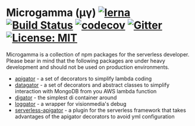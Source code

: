 # Microgamma (µγ) [![lerna](https://img.shields.io/badge/maintained%20with-lerna-cc00ff.svg)](https://lernajs.io/) [![Build Status](https://travis-ci.org/davidecavaliere/-microgamma.svg?branch=master)](https://travis-ci.org/davidecavaliere/-microgamma) [![codecov](https://codecov.io/gh/davidecavaliere/-microgamma/branch/master/graph/badge.svg)](https://codecov.io/gh/davidecavaliere/-microgamma) [![Gitter](https://badges.gitter.im/microgamma/community.svg)](https://gitter.im/microgamma/community?utm_source=badge&utm_medium=badge&utm_campaign=pr-badge) [![License: MIT](https://img.shields.io/badge/License-MIT-yellow.svg)](https://opensource.org/licenses/MIT)

Microgamma is a collection of npm packages for the serverless developer.
Please bear in mind that the following packages are under heavy development and should not be used on production environments.

- [apigator](https://github.com/davidecavaliere/-microgamma/blob/master/packages/apigator/README.md) - a set of decorators to simplify lambda coding
- [datagator](https://github.com/davidecavaliere/-microgamma/blob/master/packages/datagator/README.md) - a set of decorators and abstract classes to simplify interaction with MongoDB from you AWS lambda function
- [digator](https://github.com/davidecavaliere/-microgamma/blob/master/packages/digator/README.md) - the simplest di container around
- [loggator](https://github.com/davidecavaliere/-microgamma/blob/master/packages/loggator/README.md) - a wrapper for visionmedia's debug
- [serverless-apigator](https://github.com/davidecavaliere/-microgamma/blob/master/packages/serverless-apigator/README.md) - a plugin for the serverless framework that takes advantages of the apigator decorators to avoid yml configuration

